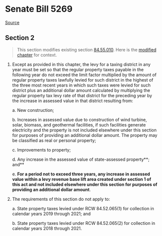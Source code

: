 # Senate Bill 5269

[Source](http://lawfilesext.leg.wa.gov/biennium/2021-22/Xml/Bills/Senate%20Bills/5269.xml)
## Section 2
> This section modifies existing section [84.55.010](/rcw/84_property_taxes/84.55_limitations_upon_regular_property_taxes.md). Here is the [modified chapter](rcw/84_property_taxes/84.55_limitations_upon_regular_property_taxes.md) for context.

1. Except as provided in this chapter, the levy for a taxing district in any year must be set so that the regular property taxes payable in the following year do not exceed the limit factor multiplied by the amount of regular property taxes lawfully levied for such district in the highest of the three most recent years in which such taxes were levied for such district plus an additional dollar amount calculated by multiplying the regular property tax levy rate of that district for the preceding year by the increase in assessed value in that district resulting from:

    a. New construction;

    b. Increases in assessed value due to construction of wind turbine, solar, biomass, and geothermal facilities, if such facilities generate electricity and the property is not included elsewhere under this section for purposes of providing an additional dollar amount. The property may be classified as real or personal property;

    c. Improvements to property;

    d. Any increase in the assessed value of state-assessed property**; and**

    e. **For a period not to exceed three years, any increase in assessed value within a levy revenue base lift area created under section 1 of this act and not included elsewhere under this section for purposes of providing an additional dollar amount**.

2. The requirements of this section do not apply to:

    a. State property taxes levied under RCW 84.52.065(1) for collection in calendar years 2019 through 2021; and

    b. State property taxes levied under RCW 84.52.065(2) for collection in calendar years 2018 through 2021.

